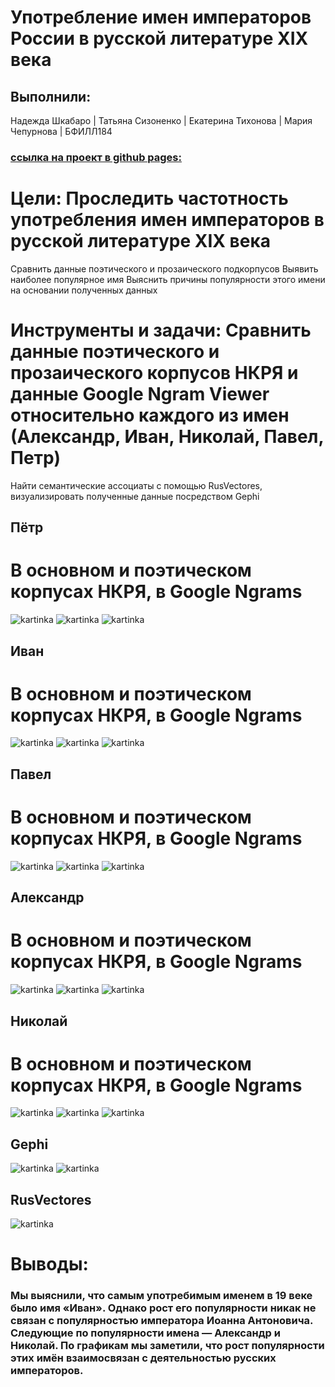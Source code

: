 # Употребление имен императоров России в русской литературе XIX века

## Выполнили: 
Надежда Шкабаро |
Татьяна Сизоненко |
Екатерина Тихонова |
Мария Чепурнова |
БФИЛЛ184
### [ссылка на проект в github pages:](https://tanyasznnk.github.io/) 

# Цели: Проследить частотность употребления имен императоров в русской литературе XIX века 
Сравнить данные поэтического и прозаического подкорпусов 
Выявить наиболее популярное имя 
Выяснить причины популярности этого имени на основании полученных данных

# Инструменты и задачи: Сравнить данные поэтического и прозаического корпусов НКРЯ и данные Google Ngram Viewer относительно каждого из имен (Александр, Иван, Николай, Павел, Петр)
Найти семантические ассоциаты с помощью RusVectores, визуализировать полученные данные посредством Gephi


## Пётр
# В основном и поэтическом корпусах НКРЯ, в Google Ngrams
![kartinka](https://pp.userapi.com/c850136/v850136062/15395b/AMQVP8jOGec.jpg)
![kartinka](https://pp.userapi.com/c850136/v850136062/153964/dyTEA-obmL4.jpg)
![kartinka](https://pp.userapi.com/c850136/v850136062/15396d/hh5Tbc6cJBg.jpg)

## Иван
# В основном и поэтическом корпусах НКРЯ, в Google Ngrams
![kartinka](https://pp.userapi.com/c850136/v850136062/15398e/5d6oVBoXVto.jpg)
![kartinka](https://pp.userapi.com/c850136/v850136062/153997/OqZIRNk6JA8.jpg)
![kartinka](https://pp.userapi.com/c850136/v850136062/1539a0/rF9TXXstbww.jpg)

## Павел
# В основном и поэтическом корпусах НКРЯ, в Google Ngrams
![kartinka](https://pp.userapi.com/c850136/v850136062/1539ba/KW_E8KBRQ3k.jpg)
![kartinka](https://pp.userapi.com/c850136/v850136062/1539c3/5x5U8FMOnRg.jpg)
![kartinka](https://pp.userapi.com/c850136/v850136062/1539d5/UQj85kS-fw8.jpg)

## Александр
# В основном и поэтическом корпусах НКРЯ, в Google Ngrams
![kartinka](https://sun9-33.userapi.com/c850136/v850136062/1539e6/AuleZRtLucU.jpg)
![kartinka](https://pp.userapi.com/c850136/v850136062/1539ef/nHF1NFoI8fk.jpg)
![kartinka](https://sun9-19.userapi.com/c850136/v850136062/1539f8/tAATRpjkNV4.jpg)

## Николай
# В основном и поэтическом корпусах НКРЯ, в Google Ngrams
![kartinka](https://pp.userapi.com/c850136/v850136062/153a11/_h8CF31dmM4.jpg)
![kartinka](https://pp.userapi.com/c850136/v850136062/153a1a/da_9g0sZXcE.jpg)
![kartinka](https://pp.userapi.com/c850136/v850136062/153a23/u3eMQ12eP7Y.jpg)


## Gephi
![kartinka](https://pp.userapi.com/c850136/v850136062/153a2b/NrsXfDi0Bu8.jpg)
![kartinka](https://pp.userapi.com/c850136/v850136062/153a33/5RpDlpKQ49I.jpg)

## RusVectores
![kartinka](https://pp.userapi.com/c850136/v850136062/153a3c/80ed4FPCoy4.jpg)

# Выводы:
### Мы выяснили, что самым употребимым именем в 19 веке было имя «Иван». Однако рост его популярности никак не связан с популярностью императора Иоанна Антоновича. Следующие по популярности имена — Александр и Николай. По графикам мы заметили, что рост популярности этих имён взаимосвязан с деятельностью русских императоров.
 
